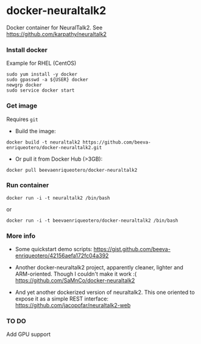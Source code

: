 # docker-neuraltalk2
Docker container for NeuralTalk2. See https://github.com/karpathy/neuraltalk2 

### Install docker
Example for RHEL (CentOS)

```
sudo yum install -y docker
sudo gpasswd -a ${USER} docker
newgrp docker
sudo service docker start
```

### Get image
Requires `git`

* Build the image:
```
docker build -t neuraltalk2 https://github.com/beeva-enriqueotero/docker-neuraltalk2.git
```
* Or pull it from Docker Hub (>3GB):
```
docker pull beevaenriqueotero/docker-neuraltalk2
```

### Run container
```
docker run -i -t neuraltalk2 /bin/bash
```
or
```
docker run -i -t beevaenriqueotero/docker-neuraltalk2 /bin/bash
```

### More info

* Some quickstart demo scripts: https://gist.github.com/beeva-enriqueotero/42156aefa172fc04a392

* Another docker-neuraltalk2 project, apparently cleaner, lighter and ARM-oriented. Though I couldn't make it work :( https://github.com/SaMnCo/docker-neuraltalk2

* And yet another dockerized version of neuraltalk2. This one oriented to expose it as a simple REST interface: https://github.com/jacopofar/neuraltalk2-web


### TO DO
Add GPU support

